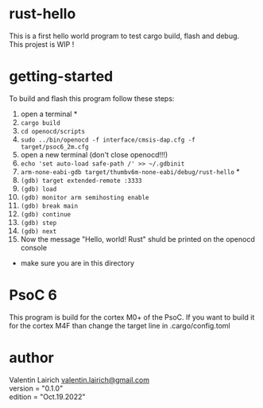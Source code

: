 # rust-hello
This is a first hello world program to test cargo build, flash and debug. <br/>
This projest is WIP ! <br/>

# getting-started
To build and flash this program follow these steps: <br/>
1. open a terminal *
1. `cargo build`
2. `cd openocd/scripts`
3. `sudo ../bin/openocd -f interface/cmsis-dap.cfg -f target/psoc6_2m.cfg`
4. open a new terminal (don't close openocd!!!)
5. `echo 'set auto-load safe-path /' >> ~/.gdbinit`
6. `arm-none-eabi-gdb target/thumbv6m-none-eabi/debug/rust-hello` *
7. `(gdb) target extended-remote :3333`
8. `(gdb) load`
9. `(gdb) monitor arm semihosting enable`
10. `(gdb) break main`
11. `(gdb) continue`
12. `(gdb) step`
13. `(gdb) next`
14. Now the message "Hello, world! Rust" shuld be printed on the openocd console

* make sure you are in this directory

# PsoC 6
This program is build for the cortex M0+ of the PsoC. If you want to build it for the cortex M4F than change the target line in .cargo/config.toml

# author
Valentin Lairich <valentin.lairich@gmail.com> <br/>
version = "0.1.0" <br/>
edition = "Oct.19.2022"

